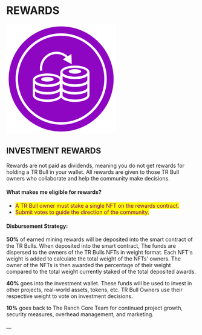 # REWARDS

![](<../../.gitbook/assets/Compounding Illustration.svg>)&#x20;



## INVESTMENT REWARDS

Rewards are not paid as dividends, meaning you do not get rewards for holding a TR Bull in your wallet. All rewards are given to those TR Bull owners who collaborate and help the community make decisions.&#x20;

#### What makes me eligible for rewards?&#x20;

* <mark style="color:purple;">A TR Bull owner must stake a single NFT on the rewards contract.</mark>
* <mark style="color:purple;">Submit votes to guide the direction of the community.</mark>&#x20;

#### Disbursement Strategy:

**50%** of earned mining rewards will be deposited into the smart contract of the TR Bulls. When deposited into the smart contract, The funds are dispersed to the owners of the TR Bulls NFTs in weight format. Each NFT's weight is added to calculate the total weight of the NFTs' owners. The owner of the NFTs is then awarded the percentage of their weight compared to the total weight currently staked of the total deposited awards.&#x20;

**40%** goes into the investment wallet. These funds will be used to invest in other projects, real-world assets, tokens, etc. TR Bull Owners use their respective weight to vote on investment decisions.

**10%** goes back to The Ranch Core Team for continued project growth, security measures, overhead management, and marketing.&#x20;

&#x20;__&#x20;
